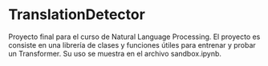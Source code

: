 # TranslationDetector
Proyecto final para el curso de Natural Language Processing. El proyecto es consiste en una librería de clases y funciones útiles para entrenar y probar un Transformer. Su uso se muestra en el archivo sandbox.ipynb.
